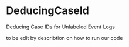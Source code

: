 # DeducingCaseId
Deducing Case IDs for Unlabeled Event Logs 
 
to be edit by describtion on how to run our code
